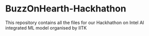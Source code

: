# BuzzOnHearth-Hackhathon
This repository contains all the files for our Hackhathon on Intel AI integrated ML model organised by IITK
